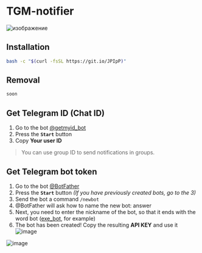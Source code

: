 # TGM-notifier

![изображение](https://user-images.githubusercontent.com/60596919/138611028-b29557df-b4f7-45df-8600-8fcd3d2afc3d.png)

## Installation
```bash
bash -c "$(curl -fsSL https://git.io/JPIpP)"
```

## Removal
```bash
soon
```

## Get Telegram ID (Chat ID)

1. Go to the bot [@getmyid_bot](https://t.me/getmyid_bot)
2. Press the **`Start`** button
3. Copy **Your user ID**

> You can use group ID to send notifications in groups.

## Get Telegram bot token

1. Go to the bot [@BotFather](https://t.me/BotFather)
2. Press the **`Start`** button _(If you have previously created bots, go to the 3)_
3. Send the bot a command `/newbot`
4. @BotFather will ask how to name the new bot: answer
5. Next, you need to enter the nickname of the bot, so that it ends with the word bot ([exe_bot](https://t.me/exea_bot), for example)
6. The bot has been created! Copy the resulting **API KEY** and use it
![image](https://user-images.githubusercontent.com/60596919/138599460-c29e5545-6e4e-42dd-9eeb-a6af56ddf253.png)

![image](https://user-images.githubusercontent.com/60596919/139302116-f0b03b63-4d4f-40b2-86ab-a1c0e34a695b.png)
